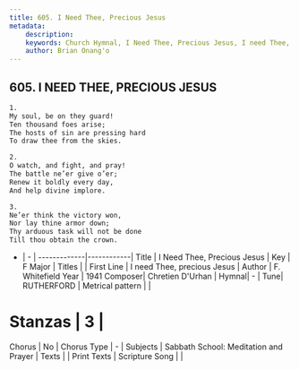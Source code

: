 ```yaml
---
title: 605. I Need Thee, Precious Jesus
metadata:
    description: 
    keywords: Church Hymnal, I Need Thee, Precious Jesus, I need Thee, precious Jesus, 
    author: Brian Onang'o
---
```



## 605. I NEED THEE, PRECIOUS JESUS

```txt
1.
My soul, be on they guard!
Ten thousand foes arise;
The hosts of sin are pressing hard
To draw thee from the skies.

2.
O watch, and fight, and pray!
The battle ne’er give o’er;
Renew it boldly every day,
And help divine implore.

3.
Ne’er think the victory won,
Nor lay thine armor down;
Thy arduous task will not be done
Till thou obtain the crown.
```

- |   -  |
-------------|------------|
Title | I Need Thee, Precious Jesus |
Key | F Major |
Titles |  |
First Line | I need Thee, precious Jesus |
Author | F. Whitefield
Year | 1941
Composer| Chretien D&#039;Urhan |
Hymnal|  - |
Tune| RUTHERFORD |
Metrical pattern | |
# Stanzas | 3 |
Chorus | No |
Chorus Type | - |
Subjects | Sabbath School: Meditation and Prayer |
Texts |  |
Print Texts | 
Scripture Song |  |
  
